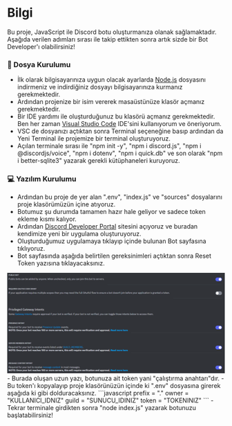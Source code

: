 # Bilgi
Bu proje, JavaScript ile Discord botu oluşturmanıza olanak sağlamaktadır. Aşağıda verilen adımları sırası ile takip ettikten sonra artık sizde bir Bot Developer'ı olabilirsiniz!

### 📁 Dosya Kurulumu
- İlk olarak bilgisayarınıza uygun olacak ayarlarda [Node.js](https://nodejs.org/en) dosyasını indirmeniz ve indirdiğiniz dosyayı bilgisayarınıza kurmanız gerekmektedir.
- Ardından projenize bir isim vererek masaüstünüze klasör açmanız gerekmektedir.
- Bir IDE yardımı ile oluşturduğunuz bu klasörü açmanız gerekmektedir. Ben her zaman [Visual Studio Code](https://code.visualstudio.com) IDE'sini kullanıyorum ve öneriyorum.
- VSC de dosyanızı açtıktan sonra Terminal seçeneğine basıp ardından da Yeni Terminal ile projemize bir terminal oluşturuyoruz.
- Açılan terminale sırası ile "npm init -y", "npm i discord.js", "npm i @discordjs/voice", "npm i dotenv", "npm i quick.db" ve son olarak "npm i better-sqlite3" yazarak gerekli kütüphaneleri kuruyoruz.

### 💻 Yazılım Kurulumu
- Ardından bu proje de yer alan ".env", "index.js" ve "sources" dosyalarını proje klasörümüzün içine atıyoruz.
- Botumuz şu durumda tamamen hazır hale geliyor ve sadece token ekleme kısmı kalıyor.
- Ardından [Discord Developer Portal](https://discord.com/developers/applications) sitesini açıyoruz ve buradan kendimize yeni bir uygulama oluşturuyoruz.
- Oluşturduğumuz uygulamaya tıklayıp içinde bulunan Bot sayfasına tıklıyoruz.
- Bot sayfasında aşağıda belirtilen gereksinimleri açtıktan sonra Reset Token yazısına tıklayacaksınız.
<img src="https://github.com/ahmetalpcinar/ahmetalpcinar/blob/main/PNG/image.png">
- Burada oluşan uzun yazı, botunuza ait token yani "çalıştırma anahtarı"dır.
- Bu token'ı kopyalayıp proje klasörünüzün içinde ki ".env" dosyasına girerek aşağıda ki gibi dolduracaksınız.
```javascript
prefix = "."
owner = "KULLANICI_IDNIZ"
guild = "SUNUCU_IDINIZ"
token = "TOKENINIZ"
```
- Tekrar terminale girdikten sonra "node index.js" yazarak botunuzu başlatabilirsiniz!
